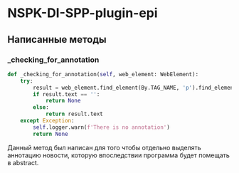 # NSPK-DI-SPP-plugin-epi

## Написанные методы

### _checking_for_annotation
```python
def _checking_for_annotation(self, web_element: WebElement):
    try:
        result = web_element.find_element(By.TAG_NAME, 'p').find_element(By.TAG_NAME, 'strong')
        if result.text == '':
            return None
        else:
            return result.text
    except Exception:
        self.logger.warn(f'There is no annotation')
        return None
```
Данный метод был написан для того чтобы отдельно выделять аннотацию новости, которую впоследствии программа будет помещать в abstract.
